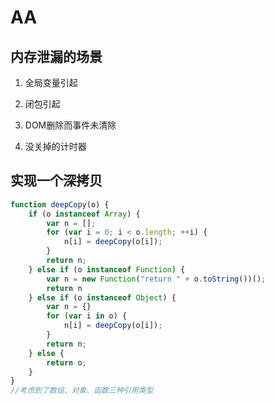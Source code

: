 # AA

## 内存泄漏的场景 <i class="el-icon-question"></i>
1. 全局变量引起

2. 闭包引起

3. DOM删除而事件未清除

4. 没关掉的计时器

## 实现一个深拷贝 <i class="el-icon-question"></i>

```js
function deepCopy(o) {
    if (o instanceof Array) {
        var n = [];
        for (var i = 0; i < o.length; ++i) {
            n[i] = deepCopy(o[i]);
        }
        return n;
    } else if (o instanceof Function) {
        var n = new Function("return " + o.toString())();
        return n
    } else if (o instanceof Object) {
        var n = {}
        for (var i in o) {
            n[i] = deepCopy(o[i]);
        }
        return n;
    } else {
        return o;
    }
}
//考虑到了数组、对象、函数三种引用类型
```





